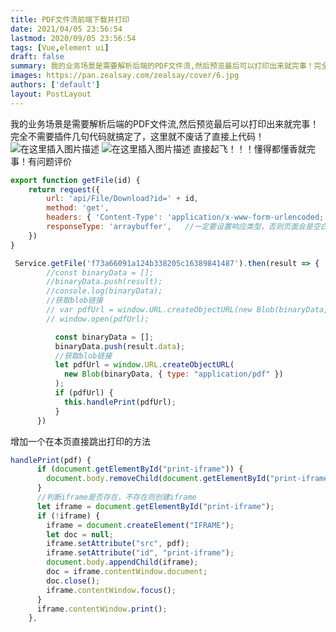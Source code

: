 ```yaml
---
title: PDF文件流前端下载并打印
date: 2021/04/05 23:56:54
lastmod: 2020/09/05 23:56:54
tags: [Vue,element ui]
draft: false
summary: 我的业务场景是需要解析后端的PDF文件流,然后预览最后可以打印出来就完事！完全不需要插件几句代码就搞定了，这里就不废话了直接上代码！
images: https://pan.zealsay.com/zealsay/cover/6.jpg
authors: ['default']
layout: PostLayout
---
```

我的业务场景是需要解析后端的PDF文件流,然后预览最后可以打印出来就完事！
完全不需要插件几句代码就搞定了，这里就不废话了直接上代码！
![在这里插入图片描述](https://img-blog.csdnimg.cn/20210108180408984.png?x-oss-process=image/watermark,type_ZmFuZ3poZW5naGVpdGk,shadow_10,text_aHR0cHM6Ly9ibG9nLmNzZG4ubmV0L3FxXzQzNDkwMzcy,size_16,color_FFFFFF,t_70)
![在这里插入图片描述](https://img-blog.csdnimg.cn/20210108180429282.png?x-oss-process=image/watermark,type_ZmFuZ3poZW5naGVpdGk,shadow_10,text_aHR0cHM6Ly9ibG9nLmNzZG4ubmV0L3FxXzQzNDkwMzcy,size_16,color_FFFFFF,t_70)
直接起飞！！！懂得都懂香就完事！有问题评价

```javascript
export function getFile(id) {
    return request({
        url: 'api/File/Download?id=' + id,
        method: 'get',
        headers: { 'Content-Type': 'application/x-www-form-urlencoded; charset=UTF-8' },
        responseType: 'arraybuffer',   //一定要设置响应类型，否则页面会是空白pdf
    })
}
```

```javascript
 Service.getFile('f73a66091a124b338205c16389841487').then(result => {
        //const binaryData = [];
        //binaryData.push(result);
        //console.log(binaryData);
        //获取blob链接
        // var pdfUrl = window.URL.createObjectURL(new Blob(binaryData, { type: 'application/pdf' }));
        // window.open(pdfUrl);

		  const binaryData = [];
          binaryData.push(result.data);
          //获取blob链接
          let pdfUrl = window.URL.createObjectURL(
            new Blob(binaryData, { type: "application/pdf" })
          );
          if (pdfUrl) {
            this.handlePrint(pdfUrl);
          }
      })
```

增加一个在本页直接跳出打印的方法

```javascript
handlePrint(pdf) {
      if (document.getElementById("print-iframe")) {
        document.body.removeChild(document.getElementById("print-iframe"));
      }
      //判断iframe是否存在，不存在则创建iframe
      let iframe = document.getElementById("print-iframe");
      if (!iframe) {
        iframe = document.createElement("IFRAME");
        let doc = null;
        iframe.setAttribute("src", pdf);
        iframe.setAttribute("id", "print-iframe");
        document.body.appendChild(iframe);
        doc = iframe.contentWindow.document;
        doc.close();
        iframe.contentWindow.focus();
      }
      iframe.contentWindow.print();
    },
```
